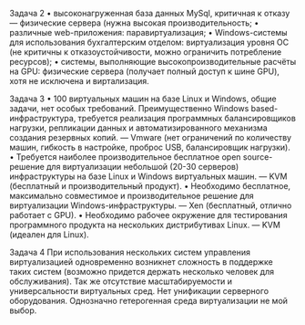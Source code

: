 Задача 2
    • высоконагруженная база данных MySql, критичная к отказу — физические сервера (нужна высокая производительность;
    • различные web-приложения: паравиртуализация; 
    • Windows-системы для использования бухгалтерским отделом: виртуализация уровня ОС (не критичны к отказоустойчивости, можно ограничить потребление ресурсов);
    • системы, выполняющие высокопроизводительные расчёты на GPU: физические сервера (получает полный доступ к шине GPU), хотя не исключена и виртализация.
           
Задача 3
    • 100 виртуальных машин на базе Linux и Windows, общие задачи, нет особых требований. Преимущественно Windows based-инфраструктура, требуется реализация программных балансировщиков нагрузки, репликации данных и автоматизированного механизма создания резервных копий. — Vmware (нет ограничений по количеству машин, гибкость в настройке, проброс USB, балансировщик нагрузки).
    • Требуется наиболее производительное бесплатное open source-решение для виртуализации небольшой (20-30 серверов) инфраструктуры на базе Linux и Windows виртуальных машин. — KVM (бесплатный и производительный продукт).
    • Необходимо бесплатное, максимально совместимое и производительное решение для виртуализации Windows-инфраструктуры. — Xen (бесплатный, отлично работает с GPU).
    • Необходимо рабочее окружение для тестирования программного продукта на нескольких дистрибутивах Linux. — KVM (идеален для Linux).

Задача 4
При использования нескольких систем управления виртуализацией одновременно возникнет сложность в поддержке таких систем (возможно придется держать несколько человек для обслуживания). Так же отсутствие масштабируемости и универсальности виртуальных сред. Нет унификации серверного оборудования.
Однозначно гетерогенная среда виртуализации не мой выбор.
